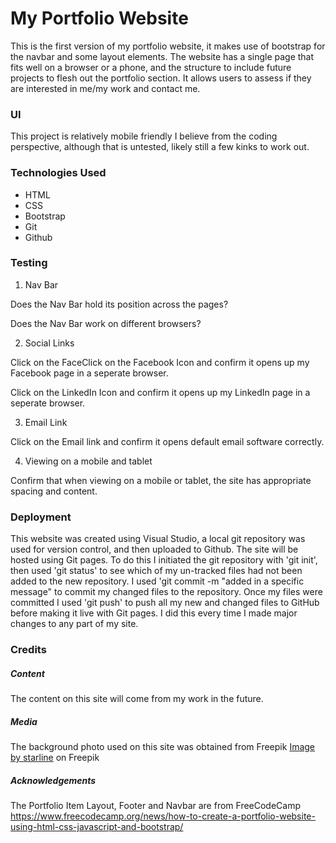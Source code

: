 <h1> My Portfolio Website</h1>

This is the first version of my portfolio website, 
it makes use of bootstrap for the navbar and some layout elements.
The website has a single page that fits well on a browser or a phone,
and the structure to include future projects to flesh out the portfolio section.
It allows users to assess if they are interested in me/my work and contact me.

<h3>UI</h3>

This project is relatively mobile friendly I believe from the coding perspective,
although that is untested, likely still a few kinks to work out.

<h3>Technologies Used</h3>
<ul>
    <li>HTML</li>
    <li>CSS</li>
    <li>Bootstrap</li>
    <li>Git</li>
    <li>Github</li>
</ul>
<h3>Testing</h3>

1. Nav Bar 

Does the Nav Bar hold its position across the pages?

Does the Nav Bar work on different browsers?

2. Social Links

Click on the FaceClick on the Facebook Icon and confirm it opens up my Facebook page in a seperate browser.

Click on the LinkedIn Icon and confirm it opens up my LinkedIn page in a seperate browser.

3. Email Link

Click on the Email link and confirm it opens default email software correctly.

4. Viewing on a mobile and tablet

Confirm that when viewing on a mobile or tablet, the site has appropriate spacing and content.

<h3>Deployment</h3>

This website was created using Visual Studio, a local git repository was used for version control,
and then uploaded to Github. The site will be hosted using Git pages. 
To do this I initiated the git repository with 'git init', 
then used 'git status' to see which of my un-tracked files had not been added to the new repository.
I used 'git commit -m "added in a specific message" to commit my changed files to the repository. 
Once my files were committed I used 'git push' to push all my new and changed files to GitHub before making it live with Git pages. 
I did this every time I made major changes to any part of my site.

<h3>Credits</h3>

<h5>Content</h5>

The content on this site will come from my work in the future.

<h5>Media</h5>

The background photo used on this site was obtained from Freepik
<a href="https://www.freepik.com/free-vector/elegant-soft-orange-white-watercolor-background_3358049.htm#query=orange%20peach%20background&position=5&from_view=search&track=ais">Image by starline</a> on Freepik

<h5>Acknowledgements</h5>



The Portfolio Item Layout, Footer and Navbar are from FreeCodeCamp https://www.freecodecamp.org/news/how-to-create-a-portfolio-website-using-html-css-javascript-and-bootstrap/

